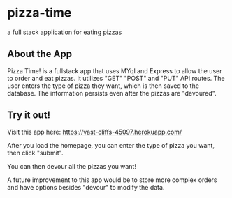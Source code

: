# pizza-time
a full stack application for eating pizzas

## About the App
Pizza Time! is a fullstack app that uses MYql and Express to allow the user to order and eat pizzas. It utilizes "GET" "POST" and "PUT" API routes. The user enters the type of pizza they want, which is then saved to the database. The information persists even after the pizzas are "devoured".

## Try it out!
Visit this app here: https://vast-cliffs-45097.herokuapp.com/ 

After you load the homepage, you can enter the type of pizza you want, then click "submit".

You can then devour all the pizzas you want!

A future improvement to this app would be to store more complex orders and have options besides "devour" to modify the data.